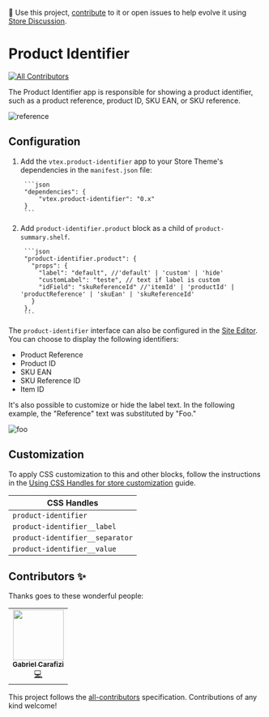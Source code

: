 📢 Use this project, [contribute](https://github.com/vtex-apps/product-identifier) to it or open issues to help evolve it using [Store Discussion](https://github.com/vtex-apps/store-discussion).

# Product Identifier
<!-- ALL-CONTRIBUTORS-BADGE:START - Do not remove or modify this section -->
[![All Contributors](https://img.shields.io/badge/all_contributors-1-orange.svg?style=flat-square)](#contributors-)
<!-- ALL-CONTRIBUTORS-BADGE:END -->

The Product Identifier app is responsible for showing a product identifier, such as a product reference, product ID, SKU EAN, or SKU reference.

![reference](https://user-images.githubusercontent.com/60782333/90151384-0abbd380-dd5d-11ea-9022-69ba4685e1d0.png)

## Configuration

1. Add the `vtex.product-identifier` app to your Store Theme's dependencies in the `manifest.json` file:
        
        ```json
        "dependencies": {
            "vtex.product-identifier": "0.x"
        }
        ```

2. Add `product-identifier.product` block as a child of `product-summary.shelf`.

        ```json
        "product-identifier.product": {
          "props": {
            "label": "default", //'default' | 'custom' | 'hide'
            "customLabel": "teste", // text if label is custom
            "idField": "skuReferenceId" //'itemId' | 'productId' | 'productReference' | 'skuEan' | 'skuReferenceId'
          }
        },
        ```

The `product-identifier` interface can also be configured in the [Site Editor](https://developers.vtex.com/docs/guides/store-framework-working-with-site-editor). You can choose to display the following identifiers:

- Product Reference
- Product ID
- SKU EAN
- SKU Reference ID
- Item ID

It's also possible to customize or hide the label text. In the following example, the "Reference" text was substituted by "Foo."

![foo](https://user-images.githubusercontent.com/60782333/90145130-004a0b80-dd56-11ea-9cbd-5ee621da4d69.png)

## Customization

To apply CSS customization to this and other blocks, follow the instructions in the [Using  CSS  Handles for store customization](https://vtex.io/docs/recipes/style/using-css-handles-for-store-customization) guide.

| CSS Handles |
| ----------- |
| `product-identifier`           | 
| `product-identifier__label`    | 
| `product-identifier__separator`| 
| `product-identifier__value`    | 

## Contributors ✨

Thanks goes to these wonderful people:

<!-- ALL-CONTRIBUTORS-LIST:START - Do not remove or modify this section -->
<!-- prettier-ignore-start -->
<!-- markdownlint-disable -->
<table>
  <tr>
    <td align="center"><a href="http://carafizi.com/"><img src="https://avatars3.githubusercontent.com/u/51974587?v=4" width="100px;" alt=""/><br /><sub><b>Gabriel Carafizi</b></sub></a><br /><a href="https://github.com/vtex-apps/product-identifier/commits?author=carafizi1" title="Code">💻</a></td>
  </tr>
</table>

<!-- markdownlint-enable -->
<!-- prettier-ignore-end -->
<!-- ALL-CONTRIBUTORS-LIST:END -->

This project follows the [all-contributors](https://github.com/all-contributors/all-contributors) specification. Contributions of any kind welcome!
